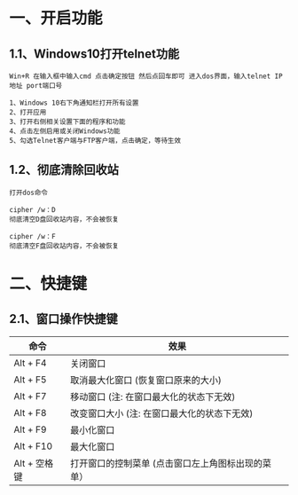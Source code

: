 # 一、开启功能

## 1.1、Windows10打开telnet功能

```
Win+R 在输入框中输入cmd 点击确定按钮 然后点回车即可 进入dos界面，输入telnet IP地址 port端口号

1、Windows 10右下角通知栏打开所有设置
2、打开应用
3、打开右侧相关设置下面的程序和功能
4、点击左侧启用或关闭Windows功能
5、勾选Telnet客户端与FTP客户端，点击确定，等待生效
```

## 1.2、彻底清除回收站

```
打开dos命令

cipher /w：D
彻底清空D盘回收站内容，不会被恢复

cipher /w：F
彻底清空F盘回收站内容，不会被恢复
```



## 



# 二、快捷键

## 2.1、**窗口操作快捷键**

| 命令         | 效果                                               |
| ------------ | -------------------------------------------------- |
| Alt + F4     | 关闭窗口                                           |
| Alt + F5     | 取消最大化窗口 (恢复窗口原来的大小)                |
| Alt + F7     | 移动窗口 (注: 在窗口最大化的状态下无效)            |
| Alt + F8     | 改变窗口大小 (注: 在窗口最大化的状态下无效)        |
| Alt + F9     | 最小化窗口                                         |
| Alt + F10    | 最大化窗口                                         |
| Alt + 空格键 | 打开窗口的控制菜单 (点击窗口左上角图标出现的菜单） |

